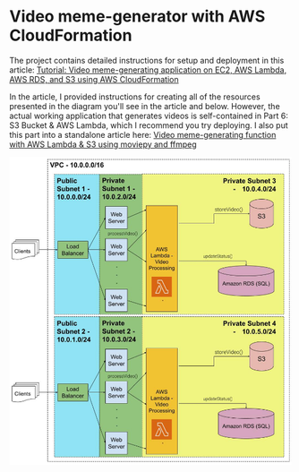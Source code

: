 # Video meme-generator with AWS CloudFormation

The project contains detailed instructions for setup and deployment in this article:
[Tutorial: Video meme-generating application on EC2, AWS Lambda, AWS RDS, and S3 using AWS CloudFormation](https://www.notion.so/nikita-kotsehub/Tutorial-Video-meme-generating-application-on-EC2-AWS-Lambda-AWS-RDS-and-S3-using-AWS-CloudForma-6e184b9318114ceba3e0eba33be8efbd)

In the article, I provided instructions for creating all of the resources presented in the diagram you'll see in the article and below.
However, the actual working application that generates videos is self-contained in Part 6: S3 Bucket & AWS Lambda, 
which I recommend you try deploying. I also put this part into a standalone article here:
[Video meme-generating function with AWS Lambda & S3 using moviepy and ffmpeg](https://www.notion.so/nikita-kotsehub/Video-meme-generating-function-with-AWS-Lambda-S3-using-moviepy-and-ffmpeg-Part-6-of-Generating-ea91dd9823ff47fdb10cd982f1478de6)

![Architecture Diagram](architecture.jpg)
